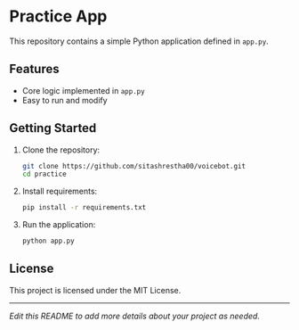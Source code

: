 # Practice App

This repository contains a simple Python application defined in `app.py`.

## Features

- Core logic implemented in `app.py`
- Easy to run and modify

## Getting Started

1. Clone the repository:
    ```bash
    git clone https://github.com/sitashrestha00/voicebot.git
    cd practice
    ```

2. Install requirements:
    ```bash
    pip install -r requirements.txt
    ```

3. Run the application:
    ```bash
    python app.py
    ```

## License

This project is licensed under the MIT License.

---

*Edit this README to add more details about your project as needed.*